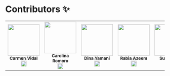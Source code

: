 


# Contributors ✨

<!-- ALL-CONTRIBUTORS-LIST:START - Do not remove or modify this section -->
<!-- prettier-ignore-start -->
<!-- markdownlint-disable -->
<table>
  <tr>
    <td align="center"><a href="https://github.com/CarmenVidal"><img src="https://avatars.githubusercontent.com/u/105284305?v=4" width="100px;" alt=""/><br /><sub><b>Carmen Vidal</b></sub></a><br /><a href="https://www.linkedin.com/in/carmen-vidal-teran/" <a href="" target="blank"><img align="center" src="https://raw.githubusercontent.com/rahuldkjain/github-profile-readme-generator/master/src/images/icons/Social/linked-in-alt.svg" alt="carmen vidal" height="18" /></a> </td>
    <td align="center"><a href="https://github.com/carolineromero"><img src="https://avatars.githubusercontent.com/u/105285220?v=4" width="100px;" alt=""/><br /><sub><b>Carolina Romero</b></sub></a><br /><a href="https://www.linkedin.com/in/carolinaroomero/" <a href="https://linkedin.com/in/carolinaroomero" target="blank"><img align="center" src="https://raw.githubusercontent.com/rahuldkjain/github-profile-readme-generator/master/src/images/icons/Social/linked-in-alt.svg" alt="carolinaroomero" height="18" /></a> </td>
    <td align="center"><a href="https://github.com/Dweina1920"><img src="https://avatars.githubusercontent.com/u/105285010?v=4" width="100px;" alt=""/><br /><sub><b>Dina Yamani</b></sub></a><br /><a href="https://www.linkedin.com/in/dina-yamani/" <a href="https://www.linkedin.com/in/dina-yamani/" target="blank"><img align="center" src="https://raw.githubusercontent.com/rahuldkjain/github-profile-readme-generator/master/src/images/icons/Social/linked-in-alt.svg" alt="dina yamani" height="18" /></a> </td>
    <td align="center"><a href="https://github.com/RABIAZEEM"><img src="https://avatars.githubusercontent.com/u/105284208?v=4" width="100px;" alt=""/><br /><sub><b>Rabia Azeem</b></sub></a><br /><a href="https://www.linkedin.com/in/rabiaazeem/" <a href="https://www.linkedin.com/in/rabiaazeem/" target="blank"><img align="center" src="https://raw.githubusercontent.com/rahuldkjain/github-profile-readme-generator/master/src/images/icons/Social/linked-in-alt.svg" alt="rabia azeem" height="18" /></a> </td>
    <td align="center"><a href="https://github.com/gilsusana"><img src="https://avatars.githubusercontent.com/u/105043250?v=4" width="100px;" alt=""/><br /><sub><b>Susana Gil</b></sub></a><br /><a href="https://www.linkedin.com/in/susanagildeveloper/" <a href="https://www.linkedin.com/in/susanagildeveloper/" target="blank"><img align="center" src="https://raw.githubusercontent.com/rahuldkjain/github-profile-readme-generator/master/src/images/icons/Social/linked-in-alt.svg" alt="susana gil" height="18" /></a></td>
  </tr>
  </table>


  